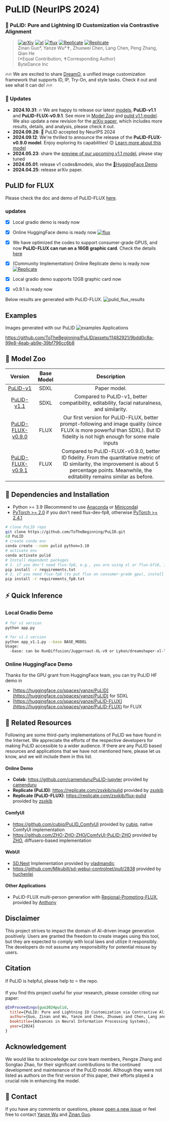# PuLID (NeurIPS 2024)

### :open_book: PuLID: Pure and Lightning ID Customization via Contrastive Alignment
> [![arXiv](https://img.shields.io/badge/arXiv-Paper-<COLOR>.svg)](https://arxiv.org/abs/2404.16022) [![xl](https://img.shields.io/badge/🤗-HuggingFaceDemo-orange)](https://huggingface.co/spaces/yanze/PuLID) [![flux](https://img.shields.io/badge/🤗-PuLID_FLUX_demo-orange)](https://huggingface.co/spaces/yanze/PuLID-FLUX) [![Replicate](https://img.shields.io/badge/Replicate-Demo_for_PuLID-blue)](https://replicate.com/zsxkib/pulid) [![Replicate](https://img.shields.io/badge/Replicate-PuLID_FLUX-blue)](https://replicate.com/zsxkib/flux-pulid)<br>
> Zinan Guo*, Yanze Wu*✝, Zhuowei Chen, Lang Chen, Peng Zhang, Qian He <br>
> (*Equal Contribution, ✝Corresponding Author) <br>
> ByteDance Inc <br>

🔥🔥 We are excited to share [DreamO](https://github.com/bytedance/DreamO), a unified image customization framework that supports ID, IP, Try-On, and style tasks. Check it out and see what it can do! 🔥🔥

### :triangular_flag_on_post: Updates
* **2024.10.31**: 🔥 We are happy to release our latest [models](https://huggingface.co/guozinan/PuLID), **PuLID-v1.1** and **PuLID-FLUX-v0.9.1**. See more in [Model Zoo](#european_castle-model-zoo) and [pulid v1.1 model](docs/pulid_v1.1.md). We also update a new revision for the [arXiv paper](https://arxiv.org/abs/2404.16022), which includes more results, details, and analysis, please check it out.
* **2024.09.26**: 🎉 PuLID accepted by NeurIPS 2024
* **2024.09.12**: We're thrilled to announce the release of the **PuLID-FLUX-v0.9.0 model**. Enjoy exploring its capabilities! 😊 [Learn more about this model](docs/pulid_for_flux.md)
* **2024.05.23**: share the [preview of our upcoming v1.1 model](docs/v1.1_preview.md), please stay tuned
* **2024.05.01**: release v1 codes&models, also the [🤗HuggingFace Demo](https://huggingface.co/spaces/yanze/PuLID)
* **2024.04.25**: release arXiv paper.


## PuLID for FLUX
Please check the doc and demo of PuLID-FLUX [here](docs/pulid_for_flux.md).

### updates
- [x] Local gradio demo is ready now
- [x] Online HuggingFace demo is ready now [![flux](https://img.shields.io/badge/🤗-PuLID_FLUX_demo-orange)](https://huggingface.co/spaces/yanze/PuLID-FLUX)
- [x] We have optimized the codes to support consumer-grade GPUS, and now **PuLID-FLUX can run on a 16GB graphic card**. Check the details [here](https://github.com/ToTheBeginning/PuLID/blob/main/docs/pulid_for_flux.md#local-gradio-demo)
- [x] (Community Implementation) Online Replicate demo is ready now [![Replicate](https://replicate.com/zsxkib/flux-pulid/badge)](https://replicate.com/zsxkib/flux-pulid)
- [x] Local gradio demo supports 12GB graphic card now
- [x] v0.9.1 is ready now


Below results are generated with PuLID-FLUX.
![pulid_flux_results](https://github.com/user-attachments/assets/7eafb90a-fdd1-4ae7-bc41-8c428d568848)


## Examples
Images generated with our PuLID
![examples](https://github.com/ToTheBeginning/PuLID/assets/11482921/65610b0d-ba4f-4dc3-a74d-bd60f8f5ce37)
Applications

https://github.com/ToTheBeginning/PuLID/assets/11482921/9bdd0c8a-99e8-4eab-ab9e-39bf796cc6b8

## :european_castle: Model Zoo

|                                              Version                                               | Base Model |                                                                                              Description                                                                                              |
|:--------------------------------------------------------------------------------------------------:|:----------:|:-----------------------------------------------------------------------------------------------------------------------------------------------------------------------------------------------------:|
|              [PuLID-v1](https://huggingface.co/guozinan/PuLID/blob/main/pulid_v1.bin)              |    SDXL    |                                                                                             Paper model.                                                                                              |
|        [PuLID-v1.1](https://huggingface.co/guozinan/PuLID/blob/main/pulid_v1.1.safetensors)        |    SDXL    |                                                     Compared to PuLID-v1, better compatibility, editability, facial naturalness, and similarity.                                                      |
| [PuLID-FLUX-v0.9.0](https://huggingface.co/guozinan/PuLID/blob/main/pulid_flux_v0.9.0.safetensors) |    FLUX    |             Our first version for PuLID-FLUX, better prompt-following and image quality (since FLUX is more powerful than SDXL). But ID fidelity is not high enough for some male inputs              |
| [PuLID-FLUX-v0.9.1](https://huggingface.co/guozinan/PuLID/blob/main/pulid_flux_v0.9.1.safetensors) |    FLUX    | Compared to PuLID-FLUX-v0.9.0, better ID fidelity. From the quantitative metric of ID similarity, the improvement is about 5 percentage points. Meanwhile, the editability remains similar as before. |


## :wrench: Dependencies and Installation
- Python >= 3.9 (Recommend to use [Anaconda](https://www.anaconda.com/download/#linux) or [Miniconda](https://docs.conda.io/en/latest/miniconda.html))
- [PyTorch >= 2.0](https://pytorch.org/) if you don't need flux-dev-fp8, otherwise [PyTorch >= 2.4.1](https://pytorch.org/)
```bash
# clone PuLID repo
git clone https://github.com/ToTheBeginning/PuLID.git
cd PuLID
# create conda env
conda create --name pulid python=3.10
# activate env
conda activate pulid
# Install dependent packages
# 1. if you don't need flux-fp8, e.g., you are using xl or flux-bf16, install the following requirements.txt
pip install -r requirements.txt
# 2. if you need flux-fp8 (to put flux on consumer-grade gpu), install the following requirements_fp8.txt
pip install -r requirements_fp8.txt
```

## :zap: Quick Inference
### Local Gradio Demo
```bash
# for v1 version
python app.py

# for v1.1 version
python app_v1.1.py --base BASE_MODEL
Usage:
  -base: can be RunDiffusion/Juggernaut-XL-v9 or Lykon/dreamshaper-xl-lightning
```

### Online HuggingFace Demo
Thanks for the GPU grant from HuggingFace team, you can try PuLID HF demo in 
- [https://huggingface.co/spaces/yanze/PuLID](https://huggingface.co/spaces/yanze/PuLID) for SDXL
- [https://huggingface.co/spaces/yanze/PuLID-FLUX](https://huggingface.co/spaces/yanze/PuLID-FLUX) for FLUX

## :paperclip: Related Resources
Following are some third-party implementations of PuLID we have found in the Internet. 
We appreciate the efforts of the respective developers for making PuLID accessible to a wider audience.
If there are any PuLID based resources and applications that we have not mentioned here, please let us know, 
and we will include them in this list.

#### Online Demo
- **Colab**: https://github.com/camenduru/PuLID-jupyter provided by [camenduru](https://github.com/camenduru)
- **Replicate (PuLID)**: https://replicate.com/zsxkib/pulid provided by [zsxkib](https://github.com/zsxkib)
- **Replicate (PuLID-FLUX)**: https://replicate.com/zsxkib/flux-pulid provided by [zsxkib](https://github.com/zsxkib)

#### ComfyUI
- https://github.com/cubiq/PuLID_ComfyUI provided by [cubiq](https://github.com/cubiq), native ComfyUI implementation
- https://github.com/ZHO-ZHO-ZHO/ComfyUI-PuLID-ZHO provided by [ZHO](https://github.com/ZHO-ZHO-ZHO), diffusers-based implementation

#### WebUI
- [SD.Next](https://github.com/vladmandic/automatic/blob/master/CHANGELOG.md#update-for-2024-11-21) Implementation provided by [vladmandic](https://github.com/vladmandic)
- https://github.com/Mikubill/sd-webui-controlnet/pull/2838 provided by [huchenlei](https://github.com/huchenlei)

#### Other Applications
- PuLID-FLUX multi-person generation with [Regional-Prompting-FLUX](https://github.com/instantX-research/Regional-Prompting-FLUX), provided by [Anthony](https://github.com/antonioo-c)

## Disclaimer
This project strives to impact the domain of AI-driven image generation positively. Users are granted the freedom to 
create images using this tool, but they are expected to comply with local laws and utilize it responsibly. 
The developers do not assume any responsibility for potential misuse by users.


##  Citation
If PuLID is helpful, please help to ⭐ the repo.

If you find this project useful for your research, please consider citing our paper:
```bibtex
@InProceedings{guo2024pulid,
  title={PuLID: Pure and Lightning ID Customization via Contrastive Alignment},
  author={Guo, Zinan and Wu, Yanze and Chen, Zhuowei and Chen, Lang and Zhang, Peng and He, Qian},
  booktitle={Advances in Neural Information Processing Systems},
  year={2024}
}
```

## Acknowledgement
We would like to acknowledge our core team members, Pengze Zhang and Songtao Zhao, for their significant contributions 
to the continued development and maintenance of the PuLID model. Although they were not listed as authors on the first 
version of this paper, their efforts played a crucial role in enhancing the model.

## :e-mail: Contact
If you have any comments or questions, please [open a new issue](https://github.com/ToTheBeginning/PuLID/issues/new/choose) or feel free to contact [Yanze Wu](https://tothebeginning.github.io/) and [Zinan Guo](mailto:guozinan.1@bytedance.com).